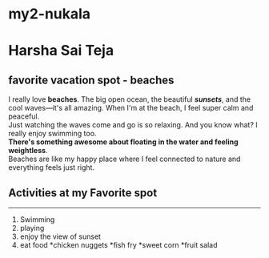 # my2-nukala
# Harsha Sai Teja
## favorite vacation spot - beaches
I really love **beaches**. The big open ocean, the beautiful ***sunsets***, and the cool waves—it's all amazing. When I'm at the beach, I feel super calm and peaceful.<br>
Just watching the waves come and go is so relaxing. And you know what? I really enjoy swimming too.<br> **There's something awesome about floating in the water and feeling weightless**. <br>
Beaches are like my happy place where I feel connected to nature and everything feels just right.

## Activities at my Favorite spot
---------
1. Swimming
2. playing
3. enjoy the view of sunset
4. eat food
    *chicken nuggets
    *fish fry
    *sweet corn 
    *fruit salad
